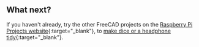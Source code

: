 ## What next?

If you haven't already, try the other FreeCAD projects on the [Raspberry Pi Projects website](https://projects.raspberrypi.org/){:target="_blank"}, to [make dice or a headphone tidy](https://projects.raspberrypi.org/en/projects?software%5B%5D=freecad){:target="_blank"}.
